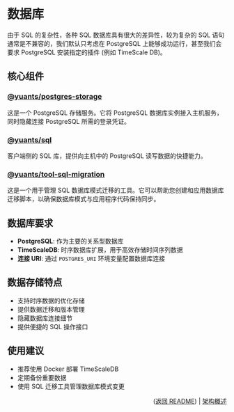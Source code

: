 # 数据库

由于 SQL 的复杂性，各种 SQL 数据库具有很大的差异性，较为复杂的 SQL 语句通常是不兼容的，我们默认只考虑在 PostgreSQL 上能够成功运行，甚至我们会要求 PostgreSQL 安装指定的插件 (例如 TimeScale DB)。

## 核心组件

### [@yuants/postgres-storage](apps/postgres-storage)

这是一个 PostgreSQL 存储服务。它将 PostgreSQL 数据库实例接入主机服务，同时隐藏连接 PostgreSQL 所需的登录凭证。

### [@yuants/sql](libraries/sql)

客户端侧的 SQL 库，提供向主机中的 PostgreSQL 读写数据的快捷能力。

### [@yuants/tool-sql-migration](tools/sql-migration)

这是一个用于管理 SQL 数据库模式迁移的工具。它可以帮助您创建和应用数据库迁移脚本，以确保数据库模式与应用程序代码保持同步。

## 数据库要求

- **PostgreSQL**: 作为主要的关系型数据库
- **TimeScaleDB**: 时序数据库扩展，用于高效存储时间序列数据
- **连接 URI**: 通过 `POSTGRES_URI` 环境变量配置数据库连接

## 数据存储特点

- 支持时序数据的优化存储
- 提供数据迁移和版本管理
- 隐藏数据库连接细节
- 提供便捷的 SQL 操作接口

## 使用建议

- 推荐使用 Docker 部署 TimeScaleDB
- 定期备份重要数据
- 使用 SQL 迁移工具管理数据库模式变更

<p align="right">(<a href="../README.zh-Hans.md">返回 README</a>) | <a href="architecture-overview.md">架构概述</a></p>
